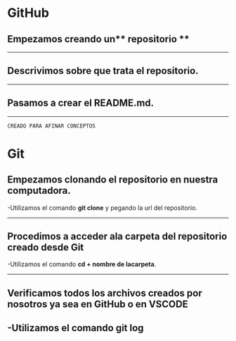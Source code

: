 <h1>GitHub</h1>

## Empezamos creando un** repositorio **
---
## Descrivimos sobre que trata el repositorio.
---
 ## Pasamos a crear el README.md.
 ---
```CREADO PARA AFINAR CONCEPTOS```

<h1>Git</h1>

## Empezamos clonando el repositorio en nuestra computadora.
-Utilizamos el comando **git clone** y pegando la url del repositorio.

---
## Procedimos a acceder ala carpeta del repositorio creado desde **Git**
 -Utilizamos  el comando **cd + nombre de lacarpeta**.
 
---
## Verificamos todos los archivos creados por nosotros ya sea en **GitHub** o en **VSCODE**
-Utilizamos el comando **git log**
---



